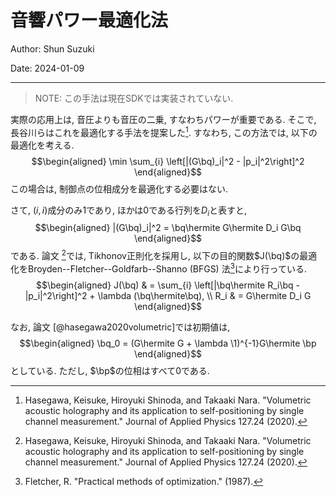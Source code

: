 # 音響パワー最適化法

Author: Shun Suzuki

Date: 2024-01-09

- - -

> NOTE: この手法は現在SDKでは実装されていない.

実際の応用上は, 音圧よりも音圧の二乗, すなわちパワーが重要である.
そこで, 長谷川らはこれを最適化する手法を提案した[^hasegawa2020volumetric].
すなわち, この方法では, 以下の最適化を考える.
$$\begin{aligned}
    \min \sum_{i} \left[|(G\bq)_i|^2 - |p_i|^2\right]^2
\end{aligned}$$
この場合は, 制御点の位相成分を最適化する必要はない.

さて, $(i,i)$成分のみ$1$であり, ほかは$0$である行列を$D_i$と表すと,
$$\begin{aligned}
    |(G\bq)_i|^2 = \bq\hermite G\hermite D_i G\bq
\end{aligned}$$
である. 論文 [^hasegawa2020volumetric]では, Tikhonov正則化を採用し, 以下の目的関数$J(\bq)$の最適化をBroyden--Fletcher--Goldfarb--Shanno (BFGS) 法[^fletcher2013practical]により行っている.
$$\begin{aligned}
    J(\bq) & = \sum_{i} \left[|\bq\hermite R_i\bq - |p_i|^2\right]^2 + \lambda (\bq\hermite\bq), \\
    R_i    & = G\hermite D_i G
\end{aligned}$$

なお, 論文 [@hasegawa2020volumetric]では初期値は, 
$$\begin{aligned}
    \bq_0 = (G\hermite G + \lambda \1)^{-1}G\hermite \bp
\end{aligned}$$ としている.
ただし, $\bp$の位相はすべて$0$である.

[^hasegawa2020volumetric]: Hasegawa, Keisuke, Hiroyuki Shinoda, and Takaaki Nara. "Volumetric acoustic holography and its application to self-positioning by single channel measurement." Journal of Applied Physics 127.24 (2020).

[^fletcher2013practical]: Fletcher, R. "Practical methods of optimization." (1987).

